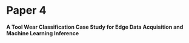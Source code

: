 
# Paper 4

__A Tool Wear Classification Case Study for Edge Data Acquisition and Machine Learning Inference__


